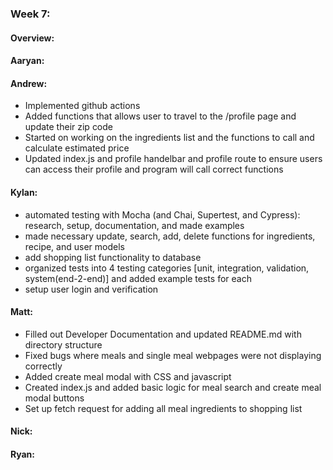 ### Week 7:
#### Overview:


#### Aaryan:

#### Andrew:
- Implemented github actions
- Added functions that allows user to travel to the /profile page and update their zip code
- Started on working on the ingredients list and the functions to call and calculate estimated price
- Updated index.js and profile handelbar and profile route to ensure users can access their profile and program will call correct functions
#### Kylan:
- automated testing with Mocha (and Chai, Supertest, and Cypress): research, setup, documentation, and made examples  
- made necessary update, search, add, delete functions for ingredients, recipe, and user models  
- add shopping list functionality to database  
- organized tests into 4 testing categories [unit, integration, validation, system(end-2-end)] and added example tests for each 
- setup user login and verification  

#### Matt:
- Filled out Developer Documentation and updated README.md with directory structure
- Fixed bugs where meals and single meal webpages were not displaying correctly
- Added create meal modal with CSS and javascript
- Created index.js and added basic logic for meal search and create meal modal buttons
- Set up fetch request for adding all meal ingredients to shopping list

#### Nick:

#### Ryan:
